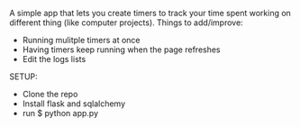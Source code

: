 A simple app that lets you create timers to track your time spent working on different thing (like computer projects). 
Things to add/improve:
- Running mulitple timers at once
- Having timers keep running when the page refreshes
- Edit the logs lists


SETUP:
- Clone the repo
- Install flask and sqlalchemy
- run $ python app.py
